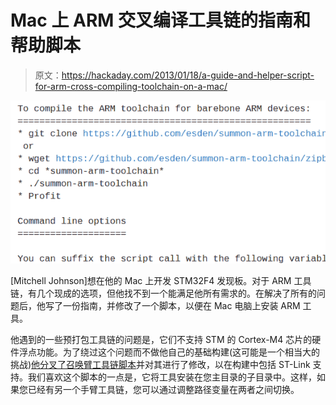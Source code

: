 # Mac 上 ARM 交叉编译工具链的指南和帮助脚本

> 原文：<https://hackaday.com/2013/01/18/a-guide-and-helper-script-for-arm-cross-compiling-toolchain-on-a-mac/>

![mac-arm-toolchain-script](img/e12a08bb58a028579074de8ed3ec90ac.png)

[Mitchell Johnson]想在他的 Mac 上开发 STM32F4 发现板。对于 ARM 工具链，有几个现成的选项，但他找不到一个能满足他所有需求的。在解决了所有的问题后，他写了一份指南，并修改了一个脚本，以便在 Mac 电脑上安装 ARM 工具。

他遇到的一些预打包工具链的问题是，它们不支持 STM 的 Cortex-M4 芯片的硬件浮点功能。为了绕过这个问题而不做他自己的基础构建(这可能是一个相当大的挑战)[他分叉了召唤臂工具链脚本](https://github.com/ehntoo/summon-arm-toolchain)并对其进行了修改，以在构建中包括 ST-Link 支持。我们喜欢这个脚本的一点是，它将工具安装在您主目录的子目录中。这样，如果您已经有另一个手臂工具链，您可以通过调整路径变量在两者之间切换。